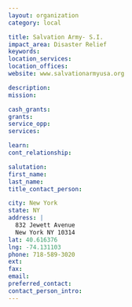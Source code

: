 ```yaml
---
layout: organization
category: local

title: Salvation Army- S.I.
impact_area: Disaster Relief
keywords: 
location_services: 
location_offices: 
website: www.salvationarmyusa.org

description: 
mission: 

cash_grants: 
grants: 
service_opp: 
services: 

learn: 
cont_relationship: 

salutation: 
first_name: 
last_name: 
title_contact_person: 

city: New York
state: NY
address: |
  832 Jewett Avenue  
  New York NY 10314
lat: 40.616376
lng: -74.131103
phone: 718-589-3020
ext: 
fax: 
email: 
preferred_contact: 
contact_person_intro: 
---
```

